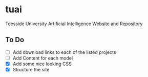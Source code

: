 # tuai
Teesside University Artificial Intelligence Website and Repository

## To Do 
- [ ] Add download links to each of the listed projects
- [ ] Add Content for each model 
- [X] Add some nice looking CSS 
- [X] Structure the site 
